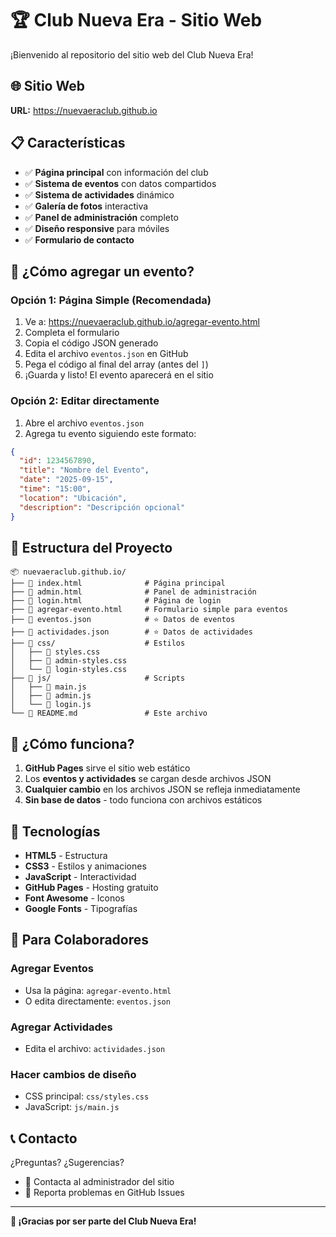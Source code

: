 # 🏆 Club Nueva Era - Sitio Web

¡Bienvenido al repositorio del sitio web del Club Nueva Era!

## 🌐 Sitio Web
**URL:** https://nuevaeraclub.github.io

## 📋 Características

- ✅ **Página principal** con información del club
- ✅ **Sistema de eventos** con datos compartidos
- ✅ **Sistema de actividades** dinámico
- ✅ **Galería de fotos** interactiva
- ✅ **Panel de administración** completo
- ✅ **Diseño responsive** para móviles
- ✅ **Formulario de contacto**

## 🎯 ¿Cómo agregar un evento?

### Opción 1: Página Simple (Recomendada)
1. Ve a: https://nuevaeraclub.github.io/agregar-evento.html
2. Completa el formulario
3. Copia el código JSON generado
4. Edita el archivo `eventos.json` en GitHub
5. Pega el código al final del array (antes del `]`)
6. ¡Guarda y listo! El evento aparecerá en el sitio

### Opción 2: Editar directamente
1. Abre el archivo `eventos.json`
2. Agrega tu evento siguiendo este formato:
```json
{
  "id": 1234567890,
  "title": "Nombre del Evento",
  "date": "2025-09-15",
  "time": "15:00",
  "location": "Ubicación",
  "description": "Descripción opcional"
}
```

## 📁 Estructura del Proyecto

```
📦 nuevaeraclub.github.io/
├── 📄 index.html              # Página principal
├── 📄 admin.html              # Panel de administración
├── 📄 login.html              # Página de login
├── 📄 agregar-evento.html     # Formulario simple para eventos
├── 📄 eventos.json            # ⭐ Datos de eventos
├── 📄 actividades.json        # ⭐ Datos de actividades
├── 📁 css/                    # Estilos
│   ├── 📄 styles.css
│   ├── 📄 admin-styles.css
│   └── 📄 login-styles.css
├── 📁 js/                     # Scripts
│   ├── 📄 main.js
│   ├── 📄 admin.js
│   └── 📄 login.js
└── 📄 README.md               # Este archivo
```

## 🚀 ¿Cómo funciona?

1. **GitHub Pages** sirve el sitio web estático
2. Los **eventos y actividades** se cargan desde archivos JSON
3. **Cualquier cambio** en los archivos JSON se refleja inmediatamente
4. **Sin base de datos** - todo funciona con archivos estáticos

## 🔧 Tecnologías

- **HTML5** - Estructura
- **CSS3** - Estilos y animaciones
- **JavaScript** - Interactividad
- **GitHub Pages** - Hosting gratuito
- **Font Awesome** - Iconos
- **Google Fonts** - Tipografías

## 👥 Para Colaboradores

### Agregar Eventos
- Usa la página: `agregar-evento.html`
- O edita directamente: `eventos.json`

### Agregar Actividades  
- Edita el archivo: `actividades.json`

### Hacer cambios de diseño
- CSS principal: `css/styles.css`
- JavaScript: `js/main.js`

## 📞 Contacto

¿Preguntas? ¿Sugerencias? 
- 📧 Contacta al administrador del sitio
- 🐛 Reporta problemas en GitHub Issues

---

**🎉 ¡Gracias por ser parte del Club Nueva Era!**
